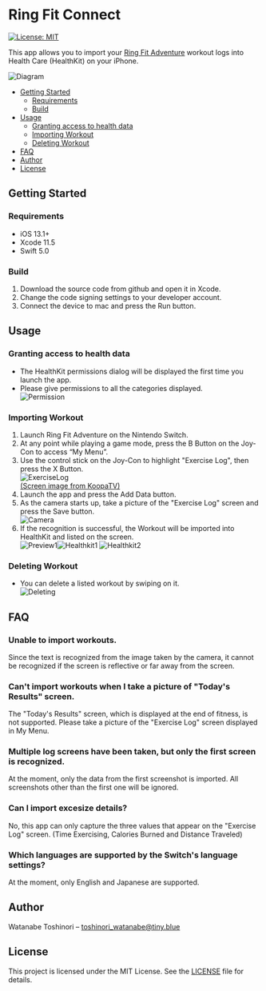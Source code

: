 # Ring Fit Connect

[![License: MIT](https://img.shields.io/badge/License-MIT-yellow.svg)](https://opensource.org/licenses/MIT)

This app allows you to import your [Ring Fit Adventure](https://ringfitadventure.nintendo.com) workout logs into Health Care (HealthKit) on your iPhone.

![Diagram](Preview/diagram.png)

- [Getting Started](#getting-started)
    - [Requirements](#requirements)
    - [Build](#build)
- [Usage](#usage)
    - [Granting access to health data](#granting-access-to-health-data)
    - [Importing Workout](#importing-workout)
    - [Deleting Workout](#deleting-workout)
- [FAQ](#faq)
- [Author](#author)
- [License](#license)

## Getting Started

### Requirements

* iOS 13.1+
* Xcode 11.5
* Swift 5.0

### Build

1. Download the source code from github and open it in Xcode.
2. Change the code signing settings to your developer account.
3. Connect the device to mac and press the Run button.

## Usage

### Granting access to health data

- The HealthKit permissions dialog will be displayed the first time you launch the app.
- Please give permissions to all the categories displayed. <br>
    ![Permission](Preview/permission.png)


### Importing Workout

1. Launch Ring Fit Adventure on the Nintendo Switch.
2. At any point while playing a game mode, press the B Button on the Joy-Con to access “My Menu”. 
3. Use the control stick on the Joy-Con to highlight "Exercise Log", then press the X Button.<br>
    ![ExerciseLog](Preview/exercise_log.png)<br>[(Screen image from KoopaTV)](https://www.koopatv.org/2019/11/ring-fit-adventure-fitness-log-week-3.html)
4. Launch the app and press the Add Data button.
5. As the camera starts up, take a picture of the "Exercise Log" screen and press the Save button.<br>
    ![Camera](Preview/camera.png)
6. If the recognition is successful, the Workout will be imported into HealthKit and listed on the screen.<br>
    ![Preview1](Preview/preview1.png)![Healthkit1](Preview/healthkit1.png) ![Healthkit2](Preview/healthkit2.png)


### Deleting Workout

- You can delete a listed workout by swiping on it.<br>
    ![Deleting](Preview/deleting.png)


## FAQ

### Unable to import workouts.

Since the text is recognized from the image taken by the camera, it cannot be recognized if the screen is reflective or far away from the screen.

### Can't import workouts when I take a picture of "Today's Results" screen.

The "Today's Results" screen, which is displayed at the end of fitness, is not supported. 
Please take a picture of the "Exercise Log" screen displayed in My Menu.

### Multiple log screens have been taken, but only the first screen is recognized.

At the moment, only the data from the first screenshot is imported.
All screenshots other than the first one will be ignored.

### Can I import excesize details?

No, this app can only capture the three values that appear on the "Exercise Log" screen. (Time Exercising, Calories Burned and Distance Traveled)

### Which languages are supported by the Switch's language settings?

At the moment, only English and Japanese are supported.

## Author

Watanabe Toshinori – toshinori_watanabe@tiny.blue

## License

This project is licensed under the MIT License. See the [LICENSE](LICENSE) file for details.
